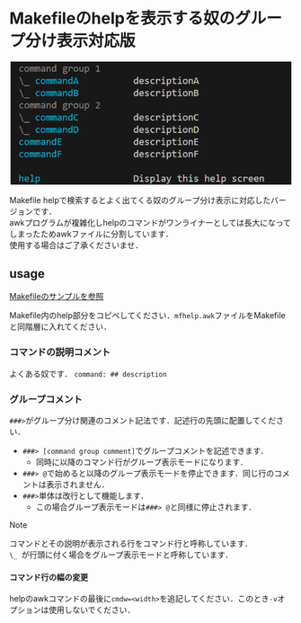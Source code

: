 # Makefileのhelpを表示する奴のグループ分け表示対応版

<p align="center">
  <img src="./image.png" alt="いめーじ" width="500" />
</p>

Makefile helpで検索するとよく出てくる奴のグループ分け表示に対応したバージョンです．  
awkプログラムが複雑化しhelpのコマンドがワンライナーとしては長大になってしまったためawkファイルに分割しています．  
使用する場合はご了承くださいませ．

## usage

[Makefileのサンプルを参照](./Makefile)

Makefile内のhelp部分をコピペしてください．`mfhelp.awk`ファイルをMakefileと同階層に入れてください．

### コマンドの説明コメント

よくある奴です．
`command: ## description`

### グループコメント

`###>`がグループ分け関連のコメント記法です．記述行の先頭に配置してください．
- `###> [command group comment]`でグループコメントを記述できます．
    - 同時に以降のコマンド行がグループ表示モードになります．
- `###> @`で始めると以降のグループ表示モードを停止できます．同じ行のコメントは表示されません．
- `###>`単体は改行として機能します．
    - この場合グループ表示モードは`###> @`と同様に停止されます．

>[!NOTE]
>コマンドとその説明が表示される行をコマンド行と呼称しています．  
>`\_ `が行頭に付く場合をグループ表示モードと呼称しています．

#### コマンド行の幅の変更

helpのawkコマンドの最後に`cmdw=<width>`を追記してください．このとき`-v`オプションは使用しないでください．
